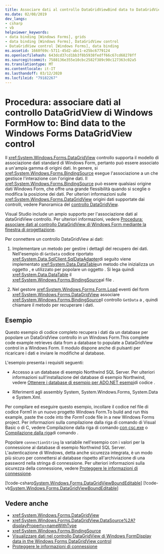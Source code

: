 ```yaml
---
title: Associare dati al controllo DataGridViewBind data to DataGridView Control
ms.date: 02/08/2019
dev_langs:
- csharp
- vb
helpviewer_keywords:
- data binding [Windows Forms], grids
- data binding [Windows Forms], DataGridView control
- DataGridView control [Windows Forms], data binding
ms.assetid: 1660f69c-5711-45d2-abc1-e25bc6779124
ms.openlocfilehash: 643dcd37cd1bb3f8b5938fedff66c67cd68278ff
ms.sourcegitcommit: 7588136e355e10cbc2582f389c90c127363c02a5
ms.translationtype: MT
ms.contentlocale: it-IT
ms.lasthandoff: 03/12/2020
ms.locfileid: "79182267"
---
```

# <a name="how-to-bind-data-to-the-windows-forms-datagridview-control"></a>Procedura: associare dati al controllo DataGridView di Windows FormHow to: Bind data to the Windows Forms DataGridView control

Il <xref:System.Windows.Forms.DataGridView> controllo supporta il modello di associazione dati standard di Windows Form, pertanto può essere associato a un'ampia gamma di origini dati. In genere, si <xref:System.Windows.Forms.BindingSource> esegue l'associazione a un che gestisce l'interazione con l'origine dati. Il <xref:System.Windows.Forms.BindingSource> può essere qualsiasi origine dati Windows Form, che offre una grande flessibilità quando si sceglie o modifica la posizione dei dati. Per ulteriori informazioni sulle <xref:System.Windows.Forms.DataGridView> origini dati supportate dai controlli, vedere Panoramica del [controllo DataGridView](datagridview-control-overview-windows-forms.md).  

Visual Studio include un ampio supporto per l'associazione dati al dataGridView controllo. Per ulteriori informazioni, vedere [Procedura: associare dati al controllo DataGridView di Windows Form mediante la finestra di progettazione](bind-data-to-the-datagrid-using-the-designer.md).  

Per connettere un controllo DataGridView ai dati:

1. Implementare un metodo per gestire i dettagli del recupero dei dati. Nell'esempio di `GetData` codice riportato <xref:System.Data.SqlClient.SqlDataAdapter>di seguito viene implementato <xref:System.Data.DataTable>un metodo che inizializza un oggetto , e utilizzato per popolare un oggetto . Si lega quindi <xref:System.Data.DataTable> il <xref:System.Windows.Forms.BindingSource>al file .

2. Nel gestore <xref:System.Windows.Forms.Form.Load> eventi del form <xref:System.Windows.Forms.DataGridView> associare <xref:System.Windows.Forms.BindingSource>il controllo `GetData` a , quindi chiamare il metodo per recuperare i dati.  

## <a name="example"></a>Esempio

Questo esempio di codice completo recupera i dati da un database per popolare un DataGridView controllo in un Windows Form.This complete code example retrieves data from a database to populate a DataGridView control in a Windows Form. Il modulo dispone anche di pulsanti per ricaricare i dati e inviare le modifiche al database.  

L'esempio presenta i requisiti seguenti:

- Accesso a un database di esempio Northwind SQL Server. Per ulteriori informazioni sull'installazione del database di esempio Northwind, vedere [Ottenere i database di esempio per ADO.NET esempi](../../data/adonet/sql/linq/downloading-sample-databases.md)di codice .

- Riferimenti agli assembly System, System.Windows.Forms, System.Data e System.Xml.  

Per compilare ed eseguire questo esempio, incollare il codice nel file di codice Form1 in un nuovo progetto Windows Form.To build and run this example, paste the code into the *Form1* code file in a new Windows Forms project. Per informazioni sulla compilazione dalla riga di comando di Visual Basic o di C, vedere Compilazione dalla riga di comando [con csc.exe](../../../csharp/language-reference/compiler-options/command-line-building-with-csc-exe.md) o [Compilazione dalla riga](../../../visual-basic/reference/command-line-compiler/building-from-the-command-line.md)di comando .  
  
Popolare `connectionString` la variabile nell'esempio con i valori per la connessione al database di esempio Northwind SQL Server. L'autenticazione di Windows, detta anche sicurezza integrata, è un modo più sicuro per connettersi al database rispetto all'archiviazione di una password nella stringa di connessione. Per ulteriori informazioni sulla sicurezza della connessione, vedere [Proteggere le informazioni di connessione](../../data/adonet/protecting-connection-information.md).  

[!code-csharp[System.Windows.Forms.DataGridViewBoundEditable](~/samples/snippets/csharp/VS_Snippets_Winforms/System.Windows.Forms.DataGridViewBoundEditable/CS/datagridviewboundeditable.cs)]
[!code-vb[System.Windows.Forms.DataGridViewBoundEditable](~/samples/snippets/visualbasic/VS_Snippets_Winforms/System.Windows.Forms.DataGridViewBoundEditable/VB/datagridviewboundeditable.vb)]  
  
## <a name="see-also"></a>Vedere anche

- <xref:System.Windows.Forms.DataGridView>
- <xref:System.Windows.Forms.DataGridView.DataSource%2A?displayProperty=nameWithType>
- <xref:System.Windows.Forms.BindingSource>
- [Visualizzare dati nel controllo DataGridView di Windows FormDisplay data in the Windows Forms DataGridView control](displaying-data-in-the-windows-forms-datagridview-control.md)
- [Proteggere le informazioni di connessione](../../data/adonet/protecting-connection-information.md)
